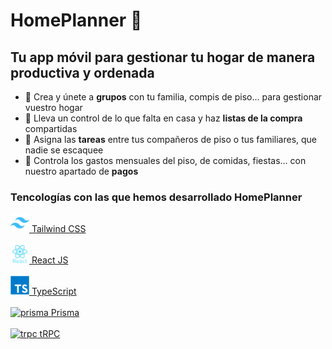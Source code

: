 # HomePlanner :house_with_garden: 
<h2>Tu app móvil para gestionar tu hogar de manera productiva y ordenada</h2>

- :busts_in_silhouette:  Crea y únete a **grupos** con tu familia, compis de piso... para gestionar vuestro hogar
- :shopping_cart:  Lleva un control de lo que falta en casa y haz **listas de la compra** compartidas
- :date:  Asigna las **tareas** entre tus compañeros de piso o tus familiares, que nadie se escaquee
- :money_with_wings: Controla los gastos mensuales del piso, de comidas, fiestas... con nuestro apartado de **pagos**

<h3>Tencologías con las que hemos desarrollado HomePlanner</h3>
<p align="left" align="bottom"> <a href="https://tailwindcss.com/" target="_blank"> <img src="https://raw.githubusercontent.com/devicons/devicon/master/icons/tailwindcss/tailwindcss-plain.svg" alt="tailwindcss" width="30" height="30"/> Tailwind CSS </a> <br><br>
<a href="https://reactjs.org/" target="_blank"> <img src="https://raw.githubusercontent.com/devicons/devicon/master/icons/react/react-original-wordmark.svg" alt="react" width="30" height="30"/> React JS </a> <br><br>
<a href="https://www.typescriptlang.org/" target="_blank"> <img src="https://raw.githubusercontent.com/devicons/devicon/master/icons/typescript/typescript-original.svg" alt="typescript" width="30" height="30"/> TypeScript </a> <br><br>
<a href="https://www.prisma.io/" target="_blank"> <img src="https://www.svgrepo.com/show/374002/prisma.svg" alt="prisma" width="30" height="30"/> Prisma </a> <br><br>
<a href="https://trpc.io/" target="_blank"> <img src="https://seeklogo.com/images/T/trpc-logo-741E01B855-seeklogo.com.png" alt="trpc" width="30" height="30"/> tRPC </a> <br><br>





